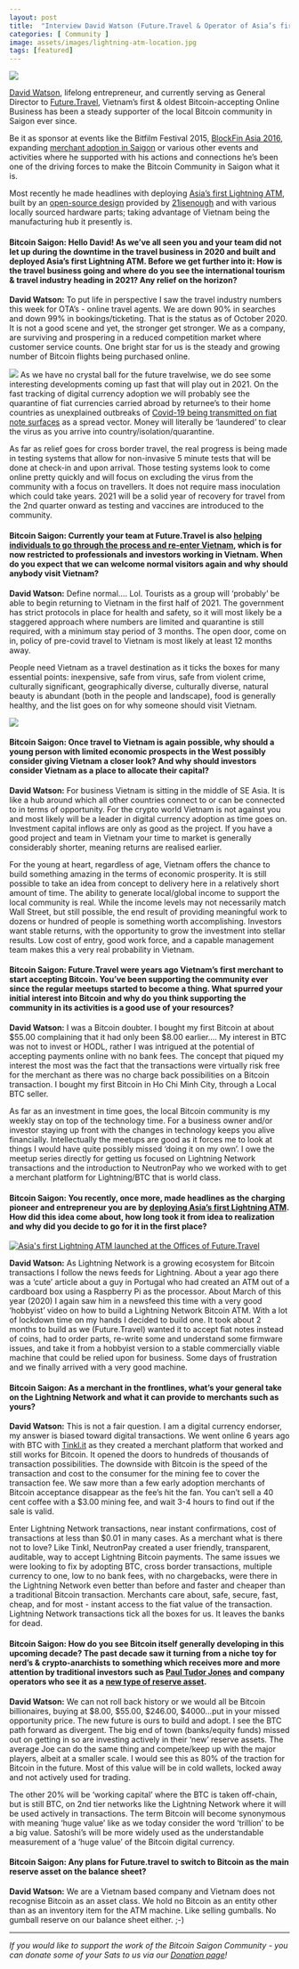 ```yaml
---
layout: post
title:  "Interview David Watson (Future.Travel & Operator of Asia’s first Lightning ATM)"
categories: [ Community ]
image: assets/images/lightning-atm-location.jpg
tags: [featured]
---
```

![](../assets/images/david-watson.jpg)

[David Watson](https://twitter.com/watson_ita), lifelong entrepreneur, and currently serving as General Director to [Future.Travel](https://future.travel/), Vietnam’s first & oldest Bitcoin-accepting Online Business has been a steady supporter of the local Bitcoin community in Saigon ever since.

Be it as sponsor at events like the Bitfilm Festival 2015, [BlockFin Asia 2016](http://blockfin.asia), expanding [merchant adoption in Saigon](https://bitcoinsaigon.org/sats-bitcoin-merchants-directory-saigon.html) or various other events and activities where he supported with his actions and connections he’s been one of the driving forces to make the Bitcoin Community in Saigon what it is.

Most recently he made headlines with deploying [Asia’s first Lightning ATM](https://news.bitcoinvn.io/first-lightning-atm-saigon-launches/?lang=en), built by an [open-source design](https://github.com/21isenough/LightningATM) provided by [21isenough](https://twitter.com/21isenough?lang=en) and with various locally sourced hardware parts; taking advantage of Vietnam being the manufacturing hub it presently is.

#### Bitcoin Saigon: Hello David! As we’ve all seen you and your team did not let up during the downtime in the travel business in 2020 and built and deployed Asia’s first Lightning ATM. Before we get further into it: How is the travel business going and where do you see the international tourism & travel industry heading in 2021? Any relief on the horizon?

**David Watson:** To put life in perspective I saw the travel industry numbers this week for OTA’s - online travel agents. We are down 90% in searches and down 99% in bookings/ticketing. That is the status as of October 2020. It is not a good scene and yet, the stronger get stronger. We as a company, are surviving and prospering in a reduced competition market where customer service counts. One bright star for us is the steady and growing number of Bitcoin flights being purchased online. 

![](../assets/images/lightning-atm-machine.jpg)
As we have no crystal ball for the future travelwise, we do see some interesting developments coming up fast that will play out in 2021. On the fast tracking of digital currency adoption we will probably see the quarantine of fiat currencies carried abroad by returnee’s to their home countries as unexplained outbreaks of [Covid-19 being transmitted on fiat note surfaces](https://www.bloomberg.com/news/articles/2020-10-11/coronavirus-can-persist-for-four-weeks-on-banknotes-study-finds) as a spread vector. Money will literally be ‘laundered’ to clear the virus as you arrive into country/isolation/quarantine.

As far as relief goes for cross border travel, the real progress is being made in testing systems that allow for non-invasive 5 minute tests that will be done at check-in and upon arrival. Those testing systems look to come online pretty quickly and will focus on excluding the virus from the community with a focus on travellers. It does not require mass inoculation which could take years. 2021 will be a solid year of recovery for travel from the 2nd quarter onward as testing and vaccines are introduced to the community.

#### Bitcoin Saigon: Currently your team at Future.Travel is also [helping individuals to go through the process and re-enter Vietnam](https://news.bitcoinvn.io/how-to-return-vietnam-2020-and-2021-interview-david-watson-future-travel/?lang=en), which is for now restricted to professionals and investors working in Vietnam. When do you expect that we can welcome normal visitors again and why should anybody visit Vietnam?

**David Watson:** Define normal…. Lol. Tourists as a group will ‘probably’ be able to begin returning to Vietnam in the first half of 2021. The government has strict protocols in place for health and safety, so it will most likely be a staggered approach where numbers are limited and quarantine is still required, with a minimum stay period of 3 months. The open door, come on in, policy of pre-covid travel to Vietnam is most likely at least 12 months away. 

People need Vietnam as a travel destination as it ticks the boxes for many essential points: inexpensive, safe from virus, safe from violent crime, culturally significant, geographically diverse, culturally diverse, natural beauty is abundant (both in the people and landscape), food is generally healthy, and the list goes on for why someone should visit Vietnam. 

![](../assets/images/future-travel-office.jpg)

#### Bitcoin Saigon: Once travel to Vietnam is again possible, why should a young person with limited economic prospects in the West possibly consider giving Vietnam a closer look? And why should investors consider Vietnam as a place to allocate their capital?

**David Watson:** For business Vietnam is sitting in the middle of SE Asia. It is like a hub around which all other countries connect to or can be connected to in terms of opportunity. For the crypto world Vietnam is not against you and most likely will be a leader in digital currency adoption as time goes on. Investment capital inflows are only as good as the project. If you have a good project and team in Vietnam your time to market is generally considerably shorter, meaning returns are realised earlier.

For the young at heart, regardless of age, Vietnam offers the chance to build something amazing in the terms of economic prosperity. It is still possible to take an idea from concept to delivery here in a relatively short amount of time. The ability to generate local/global income to support the local community is real. While the income levels may not necessarily match Wall Street, but still possible, the end result of providing 
meaningful work to dozens or hundred of people is something worth accomplishing. Investors want stable returns, with the opportunity to grow the investment into stellar results. Low cost of entry, good work force, and a capable management team makes this a very real probability in Vietnam.

#### Bitcoin Saigon: Future.Travel were years ago Vietnam’s first merchant to start accepting Bitcoin. You’ve been supporting the community ever since the regular meetups started to become a thing. What spurred your initial interest into Bitcoin and why do you think supporting the community in its activities is a good use of your resources?

**David Watson:** I was a Bitcoin doubter. I bought my first Bitcoin at about $55.00 complaining that it had only been $8.00 earlier…. My interest in BTC was not to invest or HODL, rather I was intrigued at the potential of accepting payments online with no bank fees. The concept that piqued my interest the most was the fact that the transactions were virtually risk free for the merchant as there was no charge back possibilities on a Bitcoin transaction. I bought my first Bitcoin in Ho Chi Minh City, through a Local BTC seller.

As far as an investment in time goes, the local Bitcoin community is my weekly stay on top of the technology time. For a business owner and/or investor staying up front with the changes in technology keeps you alive financially. Intellectually the meetups are good as it forces me to look at things I would have quite possibly missed ‘doing it on my own’. I owe the meetup series directly for getting us focused on Lightning Network transactions and the introduction to NeutronPay who we worked with to get a merchant platform for Lightning/BTC that is world class.

#### Bitcoin Saigon: You recently, once more, made headlines as the charging pioneer and entrepreneur you are by [deploying Asia’s first Lightning ATM](https://news.bitcoinvn.io/first-lightning-atm-saigon-launches/?lang=en). How did this idea come about, how long took it from idea to realization and why did you decide to go for it in the first place?

[![Asia's first Lightning ATM launched at the Offices of Future.Travel](../assets/images/lightning-atm-location.jpg)](https://news.bitcoinvn.io/first-lightning-atm-saigon-launches/?lang=en)

**David Watson:** As Lightning Network is a growing ecosystem for Bitcoin transactions I follow the news feeds for Lightning. About a year ago there was a ‘cute’ article about a guy in Portugal who had created an ATM out of a cardboard box using a Raspberry Pi as the processor.  About March of this year (2020) I again saw him in a newsfeed this time with a very good ‘hobbyist’ video on how to build a Lightning Network Bitcoin ATM. With a lot of lockdown time on my hands I decided to build one. It took about 2 months to build as we (Future.Travel) wanted it to accept fiat notes instead of coins, had to order parts, re-write some and understand some firmware issues, and take it from a hobbyist version to a stable commercially viable machine that could be relied upon for business. Some days of frustration and we finally arrived with a very good machine.

#### Bitcoin Saigon: As a merchant in the frontlines, what’s your general take on the Lightning Network and what it can provide to merchants such as yours?

**David Watson:** This is not a fair question. I am a digital currency endorser, my answer is biased toward digital transactions. We went online 6 years ago with BTC with [Tinkl.it](https://tinkl.it/) as they created a merchant platform that worked and still works for Bitcoin. It opened the doors to hundreds of thousands of transaction possibilities. The downside with Bitcoin is the speed of the transaction and cost to the consumer for the mining fee to cover the transaction fee. We saw more than a few early adoption merchants of Bitcoin acceptance disappear as the fee’s hit the fan. You can’t sell a 40 cent coffee with a $3.00 mining fee, and wait 3-4 hours to find out if the sale is valid.

Enter Lightning Network transactions, near instant confirmations, cost of transactions at less than $0.01 in many cases. As a merchant what is there not to love? Like Tinkl, NeutronPay created a user friendly, transparent, auditable, way to accept Lightning Bitcoin payments. The same issues we were looking to fix by adopting BTC, cross border transactions, multiple currency to one, low to no bank fees, with no chargebacks, were there in the Lightning Network even better than before and faster and cheaper than a traditional Bitcoin transaction. Merchants care about, safe, secure, fast, cheap, and for most - instant access to the fiat value of the transaction. Lightning Network transactions tick all the boxes for us. It leaves the banks for dead.

#### Bitcoin Saigon: How do you see Bitcoin itself generally developing in this upcoming decade? The past decade saw it turning from a niche toy for nerd’s & crypto-anarchists to something which receives more and more attention by traditional investors such as [Paul Tudor Jones](https://www.docdroid.net/H1fuimX/the-great-monetary-inflation-pdf#page=6) and company operators who see it as a [new type of reserve asset](https://ir.microstrategy.com/news-releases/news-release-details/microstrategy-adopts-bitcoin-primary-treasury-reserve-asset). 

**David Watson:** We can not roll back history or we would all be Bitcoin billionaires, buying at $8.00, $55.00, $246.00, $4000…put in your missed opportunity price. The new future is ours to build and adopt. I see the BTC path forward as divergent. The big end of town (banks/equity funds) missed out on getting in so are investing actively in their ‘new’ reserve assets. The average Joe can do the same thing and compete/keep up with the major players, albeit at a smaller scale. I would see this as 80% of the traction for Bitcoin in the future. Most of this value will be in cold wallets, locked away and not actively used for trading.

The other 20% will be ‘working capital’ where the BTC is taken off-chain, but is still BTC, on 2nd tier networks like the Lightning Network where it will be used actively in transactions. The term Bitcoin will become synonymous with meaning ‘huge value’ like as we today consider  the  word ‘trillion’ to be a big value. Satoshi’s will be more widely used as the understandable measurement of a ‘huge value’ of the Bitcoin digital currency.

#### Bitcoin Saigon: Any plans for Future.travel to switch to Bitcoin as the main reserve asset on the balance sheet? 

**David Watson:** We are a Vietnam based company and Vietnam does not recognise Bitcoin as an asset class. We hold no Bitcoin as an entity other than as an inventory item for the ATM machine. Like selling gumballs. No gumball reserve on our balance sheet either. ;-)

---

*If you would like to support the work of the Bitcoin Saigon Community - you can donate some of your Sats to us via our [Donation page](https://bitcoinsaigon.org/donate-satoshis)!*

